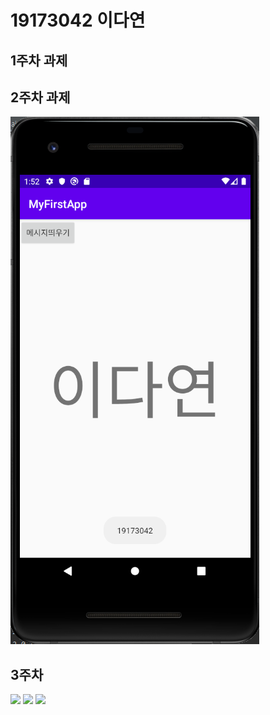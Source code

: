 # 19173042 이다연

## 1주차 과제

## 2주차 과제
  <img width="" height="" src="./PNg/제목 없음.png"></img>

## 3주차 
  <img width="" height="" src="./PNg/1.png"></img>
  <img width="" height="" src="./PNg/2.png"></img>
  <img width="" height="" src="./PNg/3.png"></img>

